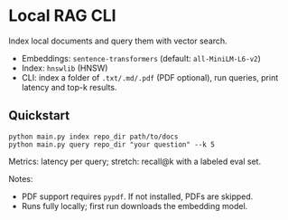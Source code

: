 # Local RAG CLI

Index local documents and query them with vector search.

- Embeddings: `sentence-transformers` (default: `all-MiniLM-L6-v2`)
- Index: `hnswlib` (HNSW)
- CLI: index a folder of `.txt/.md/.pdf` (PDF optional), run queries, print latency and top-k results.

## Quickstart
```
python main.py index repo_dir path/to/docs
python main.py query repo_dir "your question" --k 5
```

Metrics: latency per query; stretch: recall@k with a labeled eval set.

Notes:
- PDF support requires `pypdf`. If not installed, PDFs are skipped.
- Runs fully locally; first run downloads the embedding model.
